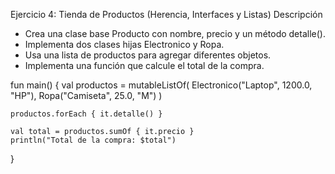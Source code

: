Ejercicio 4: Tienda de Productos (Herencia, Interfaces y Listas)
Descripción
* Crea una clase base Producto con nombre, precio y un método detalle().
* Implementa dos clases hijas Electronico y Ropa.
* Usa una lista de productos para agregar diferentes objetos.
* Implementa una función que calcule el total de la compra.

fun main() {
val productos = mutableListOf<Producto>(
Electronico("Laptop", 1200.0, "HP"),
Ropa("Camiseta", 25.0, "M")
)

    productos.forEach { it.detalle() }

    val total = productos.sumOf { it.precio }
    println("Total de la compra: $total")
}
